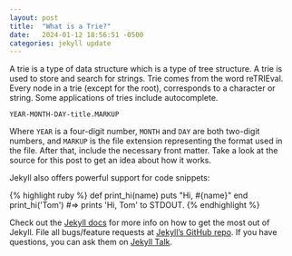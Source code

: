 ```yaml
---
layout: post
title:  "What is a Trie?"
date:   2024-01-12 18:56:51 -0500
categories: jekyll update
---
```


A trie is a type of data structure which is a type of tree structure. A trie is used to store and search for strings. Trie comes from the word reTRIEval. Every node in a trie (except for the root), corresponds to a character or string. Some applications of tries include autocomplete. 

`YEAR-MONTH-DAY-title.MARKUP`

Where `YEAR` is a four-digit number, `MONTH` and `DAY` are both two-digit numbers, and `MARKUP` is the file extension representing the format used in the file. After that, include the necessary front matter. Take a look at the source for this post to get an idea about how it works.

Jekyll also offers powerful support for code snippets:

{% highlight ruby %}
def print_hi(name)
  puts "Hi, #{name}"
end
print_hi('Tom')
#=> prints 'Hi, Tom' to STDOUT.
{% endhighlight %}

Check out the [Jekyll docs][jekyll-docs] for more info on how to get the most out of Jekyll. File all bugs/feature requests at [Jekyll’s GitHub repo][jekyll-gh]. If you have questions, you can ask them on [Jekyll Talk][jekyll-talk].

[jekyll-docs]: https://jekyllrb.com/docs/home
[jekyll-gh]:   https://github.com/jekyll/jekyll
[jekyll-talk]: https://talk.jekyllrb.com/

